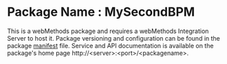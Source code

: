 # Package Name : MySecondBPM
This is a webMethods package and requires a webMethods Integration Server to host it. Package versioning and configuration can be found in the package [manifest](./MySecondBPM/manifest.v3) file. Service and API documentation is available on the package's home page http://&lt;server&gt;:&lt;port&gt;/&lt;packagename>.